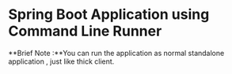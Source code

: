 # Spring Boot Application using Command Line Runner

**Brief Note :**You can run the application as normal standalone application , just like thick client. 

